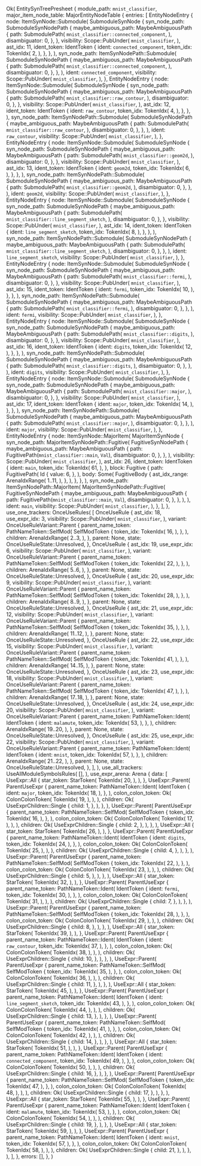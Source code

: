 Ok(
    EntitySynTreePresheet {
        module_path: `mnist_classifier`,
        major_item_node_table: MajorEntityNodeTable {
            entries: [
                EntityNodeEntry {
                    node: ItemSynNode::Submodule(
                        SubmoduleSynNode {
                            syn_node_path: SubmoduleSynNodePath {
                                maybe_ambiguous_path: MaybeAmbiguousPath {
                                    path: SubmodulePath(
                                        `mnist_classifier::connected_component`,
                                    ),
                                    disambiguator: 0,
                                },
                            },
                            visibility: Scope::PubUnder(
                                `mnist_classifier`,
                            ),
                            ast_idx: 11,
                            ident_token: IdentToken {
                                ident: `connected_component`,
                                token_idx: TokenIdx(
                                    2,
                                ),
                            },
                        },
                    ),
                    syn_node_path: ItemSynNodePath::Submodule(
                        SubmoduleSynNodePath {
                            maybe_ambiguous_path: MaybeAmbiguousPath {
                                path: SubmodulePath(
                                    `mnist_classifier::connected_component`,
                                ),
                                disambiguator: 0,
                            },
                        },
                    ),
                    ident: `connected_component`,
                    visibility: Scope::PubUnder(
                        `mnist_classifier`,
                    ),
                },
                EntityNodeEntry {
                    node: ItemSynNode::Submodule(
                        SubmoduleSynNode {
                            syn_node_path: SubmoduleSynNodePath {
                                maybe_ambiguous_path: MaybeAmbiguousPath {
                                    path: SubmodulePath(
                                        `mnist_classifier::raw_contour`,
                                    ),
                                    disambiguator: 0,
                                },
                            },
                            visibility: Scope::PubUnder(
                                `mnist_classifier`,
                            ),
                            ast_idx: 12,
                            ident_token: IdentToken {
                                ident: `raw_contour`,
                                token_idx: TokenIdx(
                                    4,
                                ),
                            },
                        },
                    ),
                    syn_node_path: ItemSynNodePath::Submodule(
                        SubmoduleSynNodePath {
                            maybe_ambiguous_path: MaybeAmbiguousPath {
                                path: SubmodulePath(
                                    `mnist_classifier::raw_contour`,
                                ),
                                disambiguator: 0,
                            },
                        },
                    ),
                    ident: `raw_contour`,
                    visibility: Scope::PubUnder(
                        `mnist_classifier`,
                    ),
                },
                EntityNodeEntry {
                    node: ItemSynNode::Submodule(
                        SubmoduleSynNode {
                            syn_node_path: SubmoduleSynNodePath {
                                maybe_ambiguous_path: MaybeAmbiguousPath {
                                    path: SubmodulePath(
                                        `mnist_classifier::geom2d`,
                                    ),
                                    disambiguator: 0,
                                },
                            },
                            visibility: Scope::PubUnder(
                                `mnist_classifier`,
                            ),
                            ast_idx: 13,
                            ident_token: IdentToken {
                                ident: `geom2d`,
                                token_idx: TokenIdx(
                                    6,
                                ),
                            },
                        },
                    ),
                    syn_node_path: ItemSynNodePath::Submodule(
                        SubmoduleSynNodePath {
                            maybe_ambiguous_path: MaybeAmbiguousPath {
                                path: SubmodulePath(
                                    `mnist_classifier::geom2d`,
                                ),
                                disambiguator: 0,
                            },
                        },
                    ),
                    ident: `geom2d`,
                    visibility: Scope::PubUnder(
                        `mnist_classifier`,
                    ),
                },
                EntityNodeEntry {
                    node: ItemSynNode::Submodule(
                        SubmoduleSynNode {
                            syn_node_path: SubmoduleSynNodePath {
                                maybe_ambiguous_path: MaybeAmbiguousPath {
                                    path: SubmodulePath(
                                        `mnist_classifier::line_segment_sketch`,
                                    ),
                                    disambiguator: 0,
                                },
                            },
                            visibility: Scope::PubUnder(
                                `mnist_classifier`,
                            ),
                            ast_idx: 14,
                            ident_token: IdentToken {
                                ident: `line_segment_sketch`,
                                token_idx: TokenIdx(
                                    8,
                                ),
                            },
                        },
                    ),
                    syn_node_path: ItemSynNodePath::Submodule(
                        SubmoduleSynNodePath {
                            maybe_ambiguous_path: MaybeAmbiguousPath {
                                path: SubmodulePath(
                                    `mnist_classifier::line_segment_sketch`,
                                ),
                                disambiguator: 0,
                            },
                        },
                    ),
                    ident: `line_segment_sketch`,
                    visibility: Scope::PubUnder(
                        `mnist_classifier`,
                    ),
                },
                EntityNodeEntry {
                    node: ItemSynNode::Submodule(
                        SubmoduleSynNode {
                            syn_node_path: SubmoduleSynNodePath {
                                maybe_ambiguous_path: MaybeAmbiguousPath {
                                    path: SubmodulePath(
                                        `mnist_classifier::fermi`,
                                    ),
                                    disambiguator: 0,
                                },
                            },
                            visibility: Scope::PubUnder(
                                `mnist_classifier`,
                            ),
                            ast_idx: 15,
                            ident_token: IdentToken {
                                ident: `fermi`,
                                token_idx: TokenIdx(
                                    10,
                                ),
                            },
                        },
                    ),
                    syn_node_path: ItemSynNodePath::Submodule(
                        SubmoduleSynNodePath {
                            maybe_ambiguous_path: MaybeAmbiguousPath {
                                path: SubmodulePath(
                                    `mnist_classifier::fermi`,
                                ),
                                disambiguator: 0,
                            },
                        },
                    ),
                    ident: `fermi`,
                    visibility: Scope::PubUnder(
                        `mnist_classifier`,
                    ),
                },
                EntityNodeEntry {
                    node: ItemSynNode::Submodule(
                        SubmoduleSynNode {
                            syn_node_path: SubmoduleSynNodePath {
                                maybe_ambiguous_path: MaybeAmbiguousPath {
                                    path: SubmodulePath(
                                        `mnist_classifier::digits`,
                                    ),
                                    disambiguator: 0,
                                },
                            },
                            visibility: Scope::PubUnder(
                                `mnist_classifier`,
                            ),
                            ast_idx: 16,
                            ident_token: IdentToken {
                                ident: `digits`,
                                token_idx: TokenIdx(
                                    12,
                                ),
                            },
                        },
                    ),
                    syn_node_path: ItemSynNodePath::Submodule(
                        SubmoduleSynNodePath {
                            maybe_ambiguous_path: MaybeAmbiguousPath {
                                path: SubmodulePath(
                                    `mnist_classifier::digits`,
                                ),
                                disambiguator: 0,
                            },
                        },
                    ),
                    ident: `digits`,
                    visibility: Scope::PubUnder(
                        `mnist_classifier`,
                    ),
                },
                EntityNodeEntry {
                    node: ItemSynNode::Submodule(
                        SubmoduleSynNode {
                            syn_node_path: SubmoduleSynNodePath {
                                maybe_ambiguous_path: MaybeAmbiguousPath {
                                    path: SubmodulePath(
                                        `mnist_classifier::major`,
                                    ),
                                    disambiguator: 0,
                                },
                            },
                            visibility: Scope::PubUnder(
                                `mnist_classifier`,
                            ),
                            ast_idx: 17,
                            ident_token: IdentToken {
                                ident: `major`,
                                token_idx: TokenIdx(
                                    14,
                                ),
                            },
                        },
                    ),
                    syn_node_path: ItemSynNodePath::Submodule(
                        SubmoduleSynNodePath {
                            maybe_ambiguous_path: MaybeAmbiguousPath {
                                path: SubmodulePath(
                                    `mnist_classifier::major`,
                                ),
                                disambiguator: 0,
                            },
                        },
                    ),
                    ident: `major`,
                    visibility: Scope::PubUnder(
                        `mnist_classifier`,
                    ),
                },
                EntityNodeEntry {
                    node: ItemSynNode::MajorItem(
                        MajorItemSynNode {
                            syn_node_path: MajorItemSynNodePath::Fugitive(
                                FugitiveSynNodePath {
                                    maybe_ambiguous_path: MaybeAmbiguousPath {
                                        path: FugitivePath(`mnist_classifier::main`, `Val`),
                                        disambiguator: 0,
                                    },
                                },
                            ),
                            visibility: Scope::PubUnder(
                                `mnist_classifier`,
                            ),
                            ast_idx: 26,
                            ident_token: IdentToken {
                                ident: `main`,
                                token_idx: TokenIdx(
                                    61,
                                ),
                            },
                            block: Fugitive {
                                path: FugitivePath(
                                    Id {
                                        value: 6,
                                    },
                                ),
                                body: Some(
                                    FugitiveBody {
                                        ast_idx_range: ArenaIdxRange(
                                            1..11,
                                        ),
                                    },
                                ),
                            },
                        },
                    ),
                    syn_node_path: ItemSynNodePath::MajorItem(
                        MajorItemSynNodePath::Fugitive(
                            FugitiveSynNodePath {
                                maybe_ambiguous_path: MaybeAmbiguousPath {
                                    path: FugitivePath(`mnist_classifier::main`, `Val`),
                                    disambiguator: 0,
                                },
                            },
                        ),
                    ),
                    ident: `main`,
                    visibility: Scope::PubUnder(
                        `mnist_classifier`,
                    ),
                },
            ],
        },
        use_one_trackers: OnceUseRules(
            [
                OnceUseRule {
                    ast_idx: 18,
                    use_expr_idx: 3,
                    visibility: Scope::PubUnder(
                        `mnist_classifier`,
                    ),
                    variant: OnceUseRuleVariant::Parent {
                        parent_name_token: PathNameToken::SelfMod(
                            SelfModToken {
                                token_idx: TokenIdx(
                                    16,
                                ),
                            },
                        ),
                        children: ArenaIdxRange(
                            2..3,
                        ),
                    },
                    parent: None,
                    state: OnceUseRuleState::Unresolved,
                },
                OnceUseRule {
                    ast_idx: 19,
                    use_expr_idx: 6,
                    visibility: Scope::PubUnder(
                        `mnist_classifier`,
                    ),
                    variant: OnceUseRuleVariant::Parent {
                        parent_name_token: PathNameToken::SelfMod(
                            SelfModToken {
                                token_idx: TokenIdx(
                                    22,
                                ),
                            },
                        ),
                        children: ArenaIdxRange(
                            5..6,
                        ),
                    },
                    parent: None,
                    state: OnceUseRuleState::Unresolved,
                },
                OnceUseRule {
                    ast_idx: 20,
                    use_expr_idx: 9,
                    visibility: Scope::PubUnder(
                        `mnist_classifier`,
                    ),
                    variant: OnceUseRuleVariant::Parent {
                        parent_name_token: PathNameToken::SelfMod(
                            SelfModToken {
                                token_idx: TokenIdx(
                                    28,
                                ),
                            },
                        ),
                        children: ArenaIdxRange(
                            8..9,
                        ),
                    },
                    parent: None,
                    state: OnceUseRuleState::Unresolved,
                },
                OnceUseRule {
                    ast_idx: 21,
                    use_expr_idx: 12,
                    visibility: Scope::PubUnder(
                        `mnist_classifier`,
                    ),
                    variant: OnceUseRuleVariant::Parent {
                        parent_name_token: PathNameToken::SelfMod(
                            SelfModToken {
                                token_idx: TokenIdx(
                                    35,
                                ),
                            },
                        ),
                        children: ArenaIdxRange(
                            11..12,
                        ),
                    },
                    parent: None,
                    state: OnceUseRuleState::Unresolved,
                },
                OnceUseRule {
                    ast_idx: 22,
                    use_expr_idx: 15,
                    visibility: Scope::PubUnder(
                        `mnist_classifier`,
                    ),
                    variant: OnceUseRuleVariant::Parent {
                        parent_name_token: PathNameToken::SelfMod(
                            SelfModToken {
                                token_idx: TokenIdx(
                                    41,
                                ),
                            },
                        ),
                        children: ArenaIdxRange(
                            14..15,
                        ),
                    },
                    parent: None,
                    state: OnceUseRuleState::Unresolved,
                },
                OnceUseRule {
                    ast_idx: 23,
                    use_expr_idx: 18,
                    visibility: Scope::PubUnder(
                        `mnist_classifier`,
                    ),
                    variant: OnceUseRuleVariant::Parent {
                        parent_name_token: PathNameToken::SelfMod(
                            SelfModToken {
                                token_idx: TokenIdx(
                                    47,
                                ),
                            },
                        ),
                        children: ArenaIdxRange(
                            17..18,
                        ),
                    },
                    parent: None,
                    state: OnceUseRuleState::Unresolved,
                },
                OnceUseRule {
                    ast_idx: 24,
                    use_expr_idx: 20,
                    visibility: Scope::PubUnder(
                        `mnist_classifier`,
                    ),
                    variant: OnceUseRuleVariant::Parent {
                        parent_name_token: PathNameToken::Ident(
                            IdentToken {
                                ident: `malamute`,
                                token_idx: TokenIdx(
                                    53,
                                ),
                            },
                        ),
                        children: ArenaIdxRange(
                            19..20,
                        ),
                    },
                    parent: None,
                    state: OnceUseRuleState::Unresolved,
                },
                OnceUseRule {
                    ast_idx: 25,
                    use_expr_idx: 22,
                    visibility: Scope::PubUnder(
                        `mnist_classifier`,
                    ),
                    variant: OnceUseRuleVariant::Parent {
                        parent_name_token: PathNameToken::Ident(
                            IdentToken {
                                ident: `mnist`,
                                token_idx: TokenIdx(
                                    57,
                                ),
                            },
                        ),
                        children: ArenaIdxRange(
                            21..22,
                        ),
                    },
                    parent: None,
                    state: OnceUseRuleState::Unresolved,
                },
            ],
        ),
        use_all_trackers: UseAllModuleSymbolsRules(
            [],
        ),
        use_expr_arena: Arena {
            data: [
                UseExpr::All {
                    star_token: StarToken(
                        TokenIdx(
                            20,
                        ),
                    ),
                },
                UseExpr::Parent(
                    ParentUseExpr {
                        parent_name_token: PathNameToken::Ident(
                            IdentToken {
                                ident: `major`,
                                token_idx: TokenIdx(
                                    18,
                                ),
                            },
                        ),
                        colon_colon_token: Ok(
                            ColonColonToken(
                                TokenIdx(
                                    19,
                                ),
                            ),
                        ),
                        children: Ok(
                            UseExprChildren::Single {
                                child: 1,
                            },
                        ),
                    },
                ),
                UseExpr::Parent(
                    ParentUseExpr {
                        parent_name_token: PathNameToken::SelfMod(
                            SelfModToken {
                                token_idx: TokenIdx(
                                    16,
                                ),
                            },
                        ),
                        colon_colon_token: Ok(
                            ColonColonToken(
                                TokenIdx(
                                    17,
                                ),
                            ),
                        ),
                        children: Ok(
                            UseExprChildren::Single {
                                child: 2,
                            },
                        ),
                    },
                ),
                UseExpr::All {
                    star_token: StarToken(
                        TokenIdx(
                            26,
                        ),
                    ),
                },
                UseExpr::Parent(
                    ParentUseExpr {
                        parent_name_token: PathNameToken::Ident(
                            IdentToken {
                                ident: `digits`,
                                token_idx: TokenIdx(
                                    24,
                                ),
                            },
                        ),
                        colon_colon_token: Ok(
                            ColonColonToken(
                                TokenIdx(
                                    25,
                                ),
                            ),
                        ),
                        children: Ok(
                            UseExprChildren::Single {
                                child: 4,
                            },
                        ),
                    },
                ),
                UseExpr::Parent(
                    ParentUseExpr {
                        parent_name_token: PathNameToken::SelfMod(
                            SelfModToken {
                                token_idx: TokenIdx(
                                    22,
                                ),
                            },
                        ),
                        colon_colon_token: Ok(
                            ColonColonToken(
                                TokenIdx(
                                    23,
                                ),
                            ),
                        ),
                        children: Ok(
                            UseExprChildren::Single {
                                child: 5,
                            },
                        ),
                    },
                ),
                UseExpr::All {
                    star_token: StarToken(
                        TokenIdx(
                            32,
                        ),
                    ),
                },
                UseExpr::Parent(
                    ParentUseExpr {
                        parent_name_token: PathNameToken::Ident(
                            IdentToken {
                                ident: `fermi`,
                                token_idx: TokenIdx(
                                    30,
                                ),
                            },
                        ),
                        colon_colon_token: Ok(
                            ColonColonToken(
                                TokenIdx(
                                    31,
                                ),
                            ),
                        ),
                        children: Ok(
                            UseExprChildren::Single {
                                child: 7,
                            },
                        ),
                    },
                ),
                UseExpr::Parent(
                    ParentUseExpr {
                        parent_name_token: PathNameToken::SelfMod(
                            SelfModToken {
                                token_idx: TokenIdx(
                                    28,
                                ),
                            },
                        ),
                        colon_colon_token: Ok(
                            ColonColonToken(
                                TokenIdx(
                                    29,
                                ),
                            ),
                        ),
                        children: Ok(
                            UseExprChildren::Single {
                                child: 8,
                            },
                        ),
                    },
                ),
                UseExpr::All {
                    star_token: StarToken(
                        TokenIdx(
                            39,
                        ),
                    ),
                },
                UseExpr::Parent(
                    ParentUseExpr {
                        parent_name_token: PathNameToken::Ident(
                            IdentToken {
                                ident: `raw_contour`,
                                token_idx: TokenIdx(
                                    37,
                                ),
                            },
                        ),
                        colon_colon_token: Ok(
                            ColonColonToken(
                                TokenIdx(
                                    38,
                                ),
                            ),
                        ),
                        children: Ok(
                            UseExprChildren::Single {
                                child: 10,
                            },
                        ),
                    },
                ),
                UseExpr::Parent(
                    ParentUseExpr {
                        parent_name_token: PathNameToken::SelfMod(
                            SelfModToken {
                                token_idx: TokenIdx(
                                    35,
                                ),
                            },
                        ),
                        colon_colon_token: Ok(
                            ColonColonToken(
                                TokenIdx(
                                    36,
                                ),
                            ),
                        ),
                        children: Ok(
                            UseExprChildren::Single {
                                child: 11,
                            },
                        ),
                    },
                ),
                UseExpr::All {
                    star_token: StarToken(
                        TokenIdx(
                            45,
                        ),
                    ),
                },
                UseExpr::Parent(
                    ParentUseExpr {
                        parent_name_token: PathNameToken::Ident(
                            IdentToken {
                                ident: `line_segment_sketch`,
                                token_idx: TokenIdx(
                                    43,
                                ),
                            },
                        ),
                        colon_colon_token: Ok(
                            ColonColonToken(
                                TokenIdx(
                                    44,
                                ),
                            ),
                        ),
                        children: Ok(
                            UseExprChildren::Single {
                                child: 13,
                            },
                        ),
                    },
                ),
                UseExpr::Parent(
                    ParentUseExpr {
                        parent_name_token: PathNameToken::SelfMod(
                            SelfModToken {
                                token_idx: TokenIdx(
                                    41,
                                ),
                            },
                        ),
                        colon_colon_token: Ok(
                            ColonColonToken(
                                TokenIdx(
                                    42,
                                ),
                            ),
                        ),
                        children: Ok(
                            UseExprChildren::Single {
                                child: 14,
                            },
                        ),
                    },
                ),
                UseExpr::All {
                    star_token: StarToken(
                        TokenIdx(
                            51,
                        ),
                    ),
                },
                UseExpr::Parent(
                    ParentUseExpr {
                        parent_name_token: PathNameToken::Ident(
                            IdentToken {
                                ident: `connected_component`,
                                token_idx: TokenIdx(
                                    49,
                                ),
                            },
                        ),
                        colon_colon_token: Ok(
                            ColonColonToken(
                                TokenIdx(
                                    50,
                                ),
                            ),
                        ),
                        children: Ok(
                            UseExprChildren::Single {
                                child: 16,
                            },
                        ),
                    },
                ),
                UseExpr::Parent(
                    ParentUseExpr {
                        parent_name_token: PathNameToken::SelfMod(
                            SelfModToken {
                                token_idx: TokenIdx(
                                    47,
                                ),
                            },
                        ),
                        colon_colon_token: Ok(
                            ColonColonToken(
                                TokenIdx(
                                    48,
                                ),
                            ),
                        ),
                        children: Ok(
                            UseExprChildren::Single {
                                child: 17,
                            },
                        ),
                    },
                ),
                UseExpr::All {
                    star_token: StarToken(
                        TokenIdx(
                            55,
                        ),
                    ),
                },
                UseExpr::Parent(
                    ParentUseExpr {
                        parent_name_token: PathNameToken::Ident(
                            IdentToken {
                                ident: `malamute`,
                                token_idx: TokenIdx(
                                    53,
                                ),
                            },
                        ),
                        colon_colon_token: Ok(
                            ColonColonToken(
                                TokenIdx(
                                    54,
                                ),
                            ),
                        ),
                        children: Ok(
                            UseExprChildren::Single {
                                child: 19,
                            },
                        ),
                    },
                ),
                UseExpr::All {
                    star_token: StarToken(
                        TokenIdx(
                            59,
                        ),
                    ),
                },
                UseExpr::Parent(
                    ParentUseExpr {
                        parent_name_token: PathNameToken::Ident(
                            IdentToken {
                                ident: `mnist`,
                                token_idx: TokenIdx(
                                    57,
                                ),
                            },
                        ),
                        colon_colon_token: Ok(
                            ColonColonToken(
                                TokenIdx(
                                    58,
                                ),
                            ),
                        ),
                        children: Ok(
                            UseExprChildren::Single {
                                child: 21,
                            },
                        ),
                    },
                ),
            ],
        },
        errors: [],
    },
)